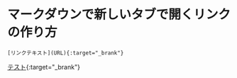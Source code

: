 # マークダウンで新しいタブで開くリンクの作り方

`[リンクテキスト](URL){:target="_brank"}`

[テスト](http://tauplank.hatenablog.com/entry/2016/11/26/095110){:target="_brank"}
